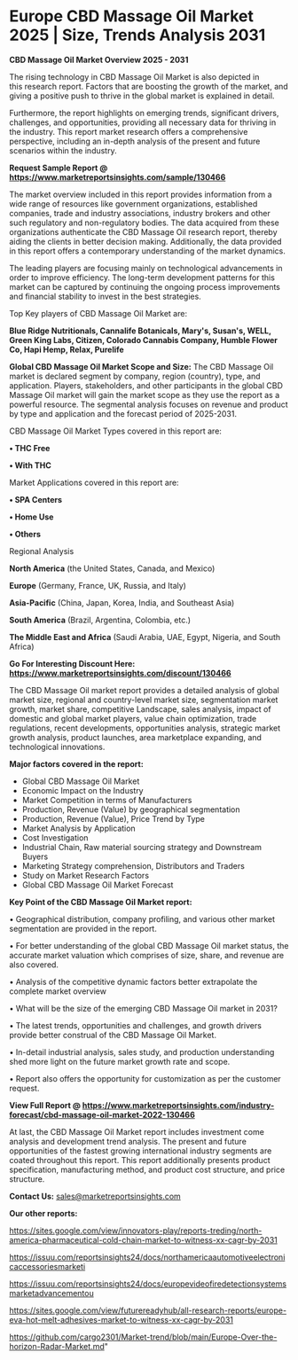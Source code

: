  # Europe CBD Massage Oil Market 2025 | Size, Trends Analysis 2031

<Strong> CBD Massage Oil Market Overview 2025 - 2031</strong>

The rising technology in CBD Massage Oil Market is also depicted in this research report. Factors that are boosting the growth of the market, and giving a positive push to thrive in the global market is explained in detail.

Furthermore, the report highlights on emerging trends, significant drivers, challenges, and opportunities, providing all necessary data for thriving in the industry. This report market research offers a comprehensive perspective, including an in-depth analysis of the present and future scenarios within the industry.

<strong>Request Sample Report @ <a href=https://www.marketreportsinsights.com/sample/130466>https://www.marketreportsinsights.com/sample/130466</a></strong>

The market overview included in this report provides information from a wide range of resources like government organizations, established companies, trade and industry associations, industry brokers and other such regulatory and non-regulatory bodies. The data acquired from these organizations authenticate the CBD Massage Oil research report, thereby aiding the clients in better decision making. Additionally, the data provided in this report offers a contemporary understanding of the market dynamics.

The leading players are focusing mainly on technological advancements in order to improve efficiency. The long-term development patterns for this market can be captured by continuing the ongoing process improvements and financial stability to invest in the best strategies.

Top Key players of CBD Massage Oil Market are:

<strong>Blue Ridge Nutritionals, Cannalife Botanicals, Mary's, Susan's, WELL, Green King Labs, Citizen, Colorado Cannabis Company, Humble Flower Co, Hapi Hemp, Relax, Purelife</strong>

<strong><b>Global CBD Massage Oil Market Scope and Size:</b></strong>
The CBD Massage Oil market is declared segment by company, region (country), type, and application. Players, stakeholders, and other participants in the global CBD Massage Oil market will gain the market scope as they use the report as a powerful resource. The segmental analysis focuses on revenue and product by type and application and the forecast period of 2025-2031.

CBD Massage Oil Market Types covered in this report are:

<strong>• THC Free

• With THC</strong>

Market Applications covered in this report are:

<strong>• SPA Centers

• Home Use

• Others</strong> 

Regional Analysis

<strong>North America</strong> (the United States, Canada, and Mexico)

<strong>Europe</strong> (Germany, France, UK, Russia, and Italy)

<strong>Asia-Pacific</strong> (China, Japan, Korea, India, and Southeast Asia)

<strong>South America</strong> (Brazil, Argentina, Colombia, etc.)

<strong>The Middle East and Africa</strong> (Saudi Arabia, UAE, Egypt, Nigeria, and South Africa)

<strong>Go For Interesting Discount Here: <a href=https://www.marketreportsinsights.com/discount/130466>https://www.marketreportsinsights.com/discount/130466</a></strong>

The CBD Massage Oil market report provides a detailed analysis of global market size, regional and country-level market size, segmentation market growth, market share, competitive Landscape, sales analysis, impact of domestic and global market players, value chain optimization, trade regulations, recent developments, opportunities analysis, strategic market growth analysis, product launches, area marketplace expanding, and technological innovations.

<strong><b>Major factors covered in the report:</b></strong>
<ul>
  <li>Global CBD Massage Oil Market </li>
  <li>Economic Impact on the Industry</li>
  <li>Market Competition in terms of Manufacturers</li>
  <li>Production, Revenue (Value) by geographical segmentation</li>
  <li>Production, Revenue (Value), Price Trend by Type</li>
  <li>Market Analysis by Application</li>
  <li>Cost Investigation</li>
  <li>Industrial Chain, Raw material sourcing strategy and Downstream Buyers</li>
  <li>Marketing Strategy comprehension, Distributors and Traders</li>
  <li>Study on Market Research Factors</li>
  <li>Global CBD Massage Oil Market Forecast</li>
</ul>

<strong><b>Key Point of the CBD Massage Oil Market report:</b></strong>

• Geographical distribution, company profiling, and various other market segmentation are provided in the report.

• For better understanding of the global CBD Massage Oil market status, the accurate market valuation which comprises of size, share, and revenue are also covered.

• Analysis of the competitive dynamic factors better extrapolate the complete market overview

• What will be the size of the emerging CBD Massage Oil market in 2031?

• The latest trends, opportunities and challenges, and growth drivers provide better construal of the CBD Massage Oil Market.

• In-detail industrial analysis, sales study, and production understanding shed more light on the future market growth rate and scope.

• Report also offers the opportunity for customization as per the customer request.

<strong><b>View Full Report @ <a href=https://www.marketreportsinsights.com/industry-forecast/cbd-massage-oil-market-2022-130466>https://www.marketreportsinsights.com/industry-forecast/cbd-massage-oil-market-2022-130466</a></b></strong>


At last, the CBD Massage Oil Market report includes investment come analysis and development trend analysis. The present and future opportunities of the fastest growing international industry segments are coated throughout this report. This report additionally presents product specification, manufacturing method, and product cost structure, and price structure.

<strong>Contact Us:</strong>
sales@marketreportsinsights.com

<strong>Our other reports:</strong>

<a href=https://sites.google.com/view/innovators-play/reports-treding/north-america-pharmaceutical-cold-chain-market-to-witness-xx-cagr-by-2031>https://sites.google.com/view/innovators-play/reports-treding/north-america-pharmaceutical-cold-chain-market-to-witness-xx-cagr-by-2031</a>

<a href=https://issuu.com/reportsinsights24/docs/northamericaautomotiveelectronicaccessoriesmarketi>https://issuu.com/reportsinsights24/docs/northamericaautomotiveelectronicaccessoriesmarketi</a>

<a href=https://issuu.com/reportsinsights24/docs/europevideofiredetectionsystemsmarketadvancementou>https://issuu.com/reportsinsights24/docs/europevideofiredetectionsystemsmarketadvancementou</a>

<a href=https://sites.google.com/view/futurereadyhub/all-research-reports/europe-eva-hot-melt-adhesives-market-to-witness-xx-cagr-by-2031>https://sites.google.com/view/futurereadyhub/all-research-reports/europe-eva-hot-melt-adhesives-market-to-witness-xx-cagr-by-2031</a>

<a href=https://github.com/cargo2301/Market-trend/blob/main/Europe-Over-the-horizon-Radar-Market.md>https://github.com/cargo2301/Market-trend/blob/main/Europe-Over-the-horizon-Radar-Market.md</a>"
